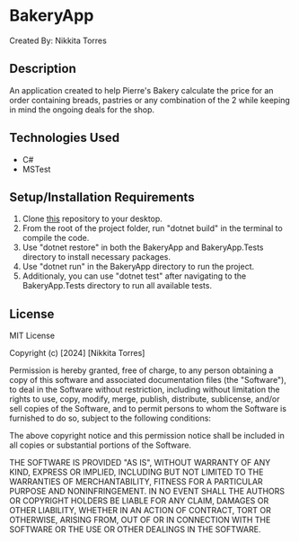 # BakeryApp 

Created By: Nikkita Torres

## Description 

An application created to help Pierre's Bakery calculate the price for an order containing breads, pastries or any combination of the 2 while keeping in mind the ongoing deals for the shop.

## Technologies Used

* C#
* MSTest

## Setup/Installation Requirements

1. Clone [this](https://github.com/NikkitaTorres/BakeryApp.git) repository to your desktop.
2. From the root of the project folder, run "dotnet build" in the terminal to compile the code.
3. Use "dotnet restore" in both the BakeryApp and BakeryApp.Tests directory to install necessary packages.
3. Use "dotnet run" in the BakeryApp directory to run the project.
4. Additionaly, you can use "dotnet test" after navigating to the BakeryApp.Tests directory to run all available tests.

## License

MIT License

Copyright (c) [2024] [Nikkita Torres]

Permission is hereby granted, free of charge, to any person obtaining a copy of this software and associated documentation files (the "Software"), to deal in the Software without restriction, including without limitation the rights to use, copy, modify, merge, publish, distribute, sublicense, and/or sell copies of the Software, and to permit persons to whom the Software is furnished to do so, subject to the following conditions:

The above copyright notice and this permission notice shall be included in all copies or substantial portions of the Software.

THE SOFTWARE IS PROVIDED "AS IS", WITHOUT WARRANTY OF ANY KIND, EXPRESS OR IMPLIED, INCLUDING BUT NOT LIMITED TO THE WARRANTIES OF MERCHANTABILITY, FITNESS FOR A PARTICULAR PURPOSE AND NONINFRINGEMENT. IN NO EVENT SHALL THE AUTHORS OR COPYRIGHT HOLDERS BE LIABLE FOR ANY CLAIM, DAMAGES OR OTHER LIABILITY, WHETHER IN AN ACTION OF CONTRACT, TORT OR OTHERWISE, ARISING FROM, OUT OF OR IN CONNECTION WITH THE SOFTWARE OR THE USE OR OTHER DEALINGS IN THE SOFTWARE.